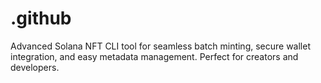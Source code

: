 # .github
Advanced Solana NFT CLI tool for seamless batch minting, secure wallet integration, and easy metadata management. Perfect for creators and developers.
